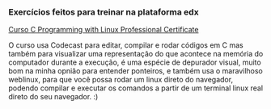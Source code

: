 ### Exercícios feitos para treinar na plataforma edx
[Curso C Programming with Linux Professional Certificate](https://courses.edx.org/dashboard/programs/75f70b19-b26d-41bf-81a2-36fb8dded8f4/)

O curso usa Codecast para editar, compilar e rodar códigos em C mas também para visualizar uma representação do que acontece na memória do computador durante a execução, é uma espécie de depurador visual, muito bom na minha opnião para entender ponteiros, e também usa o maravilhoso weblinux, para que você possa rodar um linux direto do navegador, podendo compilar e executar os comandos a partir de um terminal linux real direto do seu navegador. :)
